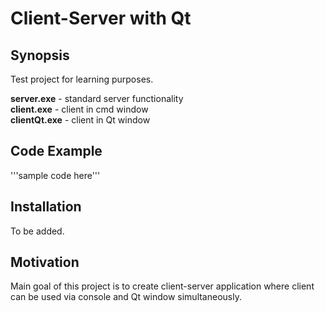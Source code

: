 # Client-Server with Qt

## Synopsis
Test project for learning purposes.  

**server.exe** - standard server functionality  
**client.exe** - client in cmd window  
**clientQt.exe** - client in Qt window  

## Code Example
'''sample code here'''

## Installation
To be added.  

## Motivation
Main goal of this project is to create client-server application where client can be used via console and Qt window simultaneously.  
